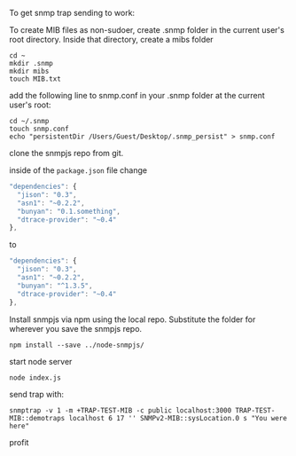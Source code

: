 To get snmp trap sending to work:

To create MIB files as non-sudoer, create .snmp folder in the current user's root directory. Inside that directory, create a mibs folder

```console
cd ~
mkdir .snmp
mkdir mibs
touch MIB.txt
```

add the following line to snmp.conf in your .snmp folder at the current user's root:

```console
cd ~/.snmp
touch snmp.conf
echo "persistentDir /Users/Guest/Desktop/.snmp_persist" > snmp.conf
```

clone the snmpjs repo from git.

inside of the `package.json` file change

```javascript
"dependencies": {
  "jison": "0.3",
  "asn1": "~0.2.2",
  "bunyan": "0.1.something",
  "dtrace-provider": "~0.4"
},
```
to
```javascript
"dependencies": {
  "jison": "0.3",
  "asn1": "~0.2.2",
  "bunyan": "^1.3.5",
  "dtrace-provider": "~0.4"
},
```

Install snmpjs via npm using the local repo. Substitute the folder for wherever you save the snmpjs repo.
```console
npm install --save ../node-snmpjs/
```

start node server
```console
node index.js
```

send trap with:
```console
snmptrap -v 1 -m +TRAP-TEST-MIB -c public localhost:3000 TRAP-TEST-MIB::demotraps localhost 6 17 '' SNMPv2-MIB::sysLocation.0 s "You were here"
```

profit
